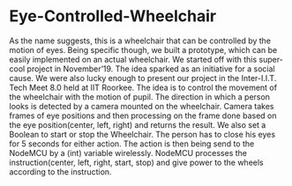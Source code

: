 # Eye-Controlled-Wheelchair
As the name suggests, this is a wheelchair that can be controlled by the motion of eyes. Being specific though, we built a prototype, which can be easily implemented on an actual wheelchair. We started off with this super-cool project in November’19. The idea sparked as an initiative for a social cause. We were also lucky enough to present our project in the Inter-I.I.T. Tech Meet 8.0 held at IIT Roorkee. 
The idea is to control the movement of the wheelchair with the motion of pupil. The direction in which a person looks is detected by a camera mounted on the wheelchair.  Camera takes frames of eye positions and then processing on the frame done based on the eye position(center, left, right) and returns the result. We also set a Boolean to start or stop the Wheelchair. The person has to close his eyes for 5 seconds for either action. The action is then being send to the NodeMCU by a (int) variable wirelessly. NodeMCU processes the instruction(center, left, right, start, stop) and give power to the wheels according to the instruction.
